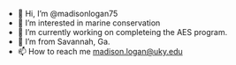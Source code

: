 - 👋 Hi, I’m @madisonlogan75
- 👀 I’m interested in marine conservation
- 🌱 I’m currently working on completeing the AES program.
- 💞️ I’m from Savannah, Ga.
- 📫 How to reach me madison.logan@uky.edu

<!---
madisonlogan75/madisonlogan75 is a ✨ special ✨ repository because its `README.md` (this file) appears on your GitHub profile.
You can click the Preview link to take a look at your changes.
--->
